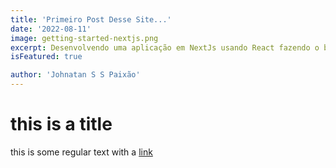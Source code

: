 ```yaml
---
title: 'Primeiro Post Desse Site...'
date: '2022-08-11' 
image: getting-started-nextjs.png
excerpt: Desenvolvendo uma aplicação em NextJs usando React fazendo o build em SSR, Para a estilização... eu uso Sass para facilitar na organização do site, os arquivos ficam separados em modulos.
isFeatured: true

author: 'Johnatan S S Paixão'
---
```


# this is a title

this is some regular text with a [link](http://www.w3.org/TR/)
